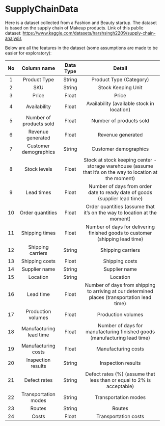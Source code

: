 # SupplyChainData
Here is a dataset collected from a Fashion and Beauty startup. The dataset is based on the supply chain of Makeup products. Link of this public dataset: <https://www.kaggle.com/datasets/harshsingh2209/supply-chain-analysis>

Below are all the features in the dataset (some assumptions are made to be easier for exploratory):

|**No**|**Column name**|**Data Type**|**Detail**|
| :-: | :-: | :-: | :-: |
|1|Product Type|String|Product Type (Category)|
|2|SKU|String|Stock Keeping Unit|
|3|Price|Float|Price|
|4|Availability|Float|Availability (available stock in location)|
|5|Number of products sold|Float|Number of products sold|
|6|Revenue generated|Float|Revenue generated|
|7|Customer demographics|String|Customer demographics|
|8|Stock levels|Float|Stock at stock keeping center - storage warehouse (assume that it’s on the way to location at the moment)|
|9|Lead times|Float|Number of days from order date to ready date of goods (supplier lead time)|
|10|Order quantities|Float|Order quantities (assume that it’s on the way to location at the moment)|
|11|Shipping times|Float|Number of days for delivering finished goods to customer (shipping lead time)|
|12|Shipping carriers|String|Shipping carriers|
|13|Shipping costs|Float|Shipping costs|
|14|Supplier name|String|Supplier name|
|15|Location|String|Location|
|16|Lead time|Float|Number of days from shipping to arriving at our determined places (transportation lead time)|
|17|Production volumes|Float|Production volumes|
|18|Manufacturing lead time|Float|Number of days for manufacturing finished goods (manufacturing lead time)|
|19|Manufacturing costs|Float|Manufacturing costs|
|20|Inspection results|String|Inspection results|
|21|Defect rates|String|Defect rates (%) (assume that less than or equal to 2% is acceptable)|
|22|Transportation modes|String|Transportation modes|
|23|Routes|String|Routes|
|24|Costs|Float|Transportation costs|

